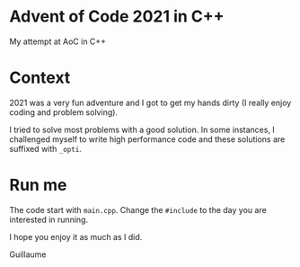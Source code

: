 # Advent of Code 2021 in C++
My attempt at AoC in C++

# Context
2021 was a very fun adventure and I got to get my hands dirty (I really enjoy coding and problem solving). 

I tried to solve most problems with a good solution. In some instances, I challenged myself to write high performance code and these solutions are suffixed with `_opti`.

# Run me
The code start with `main.cpp`. Change the `#include` to the day you are interested in running.

I hope you enjoy it as much as I did.

Guillaume
